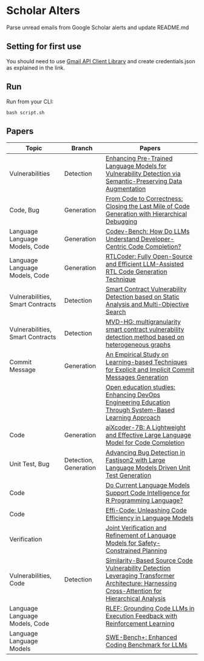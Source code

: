 # Scholar Alters
Parse unread emails from Google Scholar alerts and update README.md

## Setting for first use
You should need to use [Gmail API Client Library](https://developers.google.com/gmail/api/quickstart/python) and create
credentials.json as explained in the link.

## Run
Run from your CLI:
```
bash script.sh
```
## Papers

| Topic | Branch | Papers |
| --- | --- | --- |
| Vulnerabilities | Detection | [Enhancing Pre-Trained Language Models for Vulnerability Detection via Semantic-Preserving Data Augmentation](https://scholar.google.com/scholar_url?url=https://arxiv.org/pdf/2410.00249&hl=vi&sa=X&d=1531304795646348287&ei=qMMiZ_WzJ8qo6rQPpeKPwQk&scisig=AFWwaeZZyB6KMkCtR4p0vFcNATY8&oi=scholaralrt&hist=apJ4fD8AAAAJ:11355862984917483435:AFWwaeZvT_NNWQMu4_zZrEW644gW&html=&pos=0&folt=rel) |
| Code, Bug | Generation | [From Code to Correctness: Closing the Last Mile of Code Generation with Hierarchical Debugging](https://scholar.google.com/scholar_url?url=https://arxiv.org/pdf/2410.01215&hl=vi&sa=X&d=6011572905357664194&ei=qMMiZ_WzJ8qo6rQPpeKPwQk&scisig=AFWwaebg8WpYfnbAeu4rBpuYk6Qd&oi=scholaralrt&hist=apJ4fD8AAAAJ:11355862984917483435:AFWwaeZvT_NNWQMu4_zZrEW644gW&html=&pos=1&folt=rel) |
| Language Language Models, Code | Generation | [Codev-Bench: How Do LLMs Understand Developer-Centric Code Completion?](https://scholar.google.com/scholar_url?url=https://arxiv.org/pdf/2410.01353&hl=vi&sa=X&d=10666642767871274824&ei=qMMiZ_WzJ8qo6rQPpeKPwQk&scisig=AFWwaebGRjVkVCEmXmAYLtdiJoXB&oi=scholaralrt&hist=apJ4fD8AAAAJ:11355862984917483435:AFWwaeZvT_NNWQMu4_zZrEW644gW&html=&pos=2&folt=rel) |
| Language Language Models, Code | Generation | [RTLCoder: Fully Open-Source and Efficient LLM-Assisted RTL Code Generation Technique](https://scholar.google.com/scholar_url?url=https://ieeexplore.ieee.org/abstract/document/10720939/&hl=vi&sa=X&d=240996782603775949&ei=qMMiZ_WzJ8qo6rQPpeKPwQk&scisig=AFWwaeY1Ovbc8o7FGQQDSUJD4qWi&oi=scholaralrt&hist=apJ4fD8AAAAJ:11355862984917483435:AFWwaeZvT_NNWQMu4_zZrEW644gW&html=&pos=3&folt=rel) |
| Vulnerabilities, Smart Contracts | Detection | [Smart Contract Vulnerability Detection based on Static Analysis and Multi-Objective Search](https://scholar.google.com/scholar_url?url=https://arxiv.org/pdf/2410.00282%3F&hl=vi&sa=X&d=7879980327103673733&ei=qMMiZ-_lK8e16rQP2ejgmQk&scisig=AFWwaeZwZdgZIDSAq9UZN01lLOHi&oi=scholaralrt&hist=apJ4fD8AAAAJ:16065687014273664109:AFWwaeYpvD7V4gPm0ywHhNT6YvSk&html=&pos=0&folt=rel) |
| Vulnerabilities, Smart Contracts | Detection | [MVD-HG: multigranularity smart contract vulnerability detection method based on heterogeneous graphs](https://scholar.google.com/scholar_url?url=https://link.springer.com/article/10.1186/s42400-024-00245-5&hl=en&sa=X&d=10352289012830982100&ei=qMMiZ6ilKrTA6rQP34yQkAk&scisig=AFWwaeaGHo69KcYed_3eQC8NJamU&oi=scholaralrt&hist=apJ4fD8AAAAJ:15725322226479601129:AFWwaeYp-8wbw5OHTjoCHLP43E0V&html=&pos=1&folt=rel) |
| Commit Message | Generation | [An Empirical Study on Learning-based Techniques for Explicit and Implicit Commit Messages Generation](https://scholar.google.com/scholar_url?url=https://dl.acm.org/doi/abs/10.1145/3691620.3695025&hl=en&sa=X&d=644387494081582993&ei=qMMiZ6ilKrTA6rQP34yQkAk&scisig=AFWwaeaW-F2AEYoDsTm90LJ7A3mD&oi=scholaralrt&hist=apJ4fD8AAAAJ:15725322226479601129:AFWwaeYp-8wbw5OHTjoCHLP43E0V&html=&pos=2&folt=rel) |
|  |  | [Open education studies: Enhancing DevOps Engineering Education Through System-Based Learning Approach](https://scholar.google.com/scholar_url?url=https://digital.zlb.de/viewer/metadata/1328726215/&hl=en&sa=X&d=101739374306205388&ei=qMMiZ6ilKrTA6rQP34yQkAk&scisig=AFWwaeZuKdNrp9xMKS79N3rh5LTM&oi=scholaralrt&hist=apJ4fD8AAAAJ:15725322226479601129:AFWwaeYp-8wbw5OHTjoCHLP43E0V&html=&pos=4&folt=rel) |
| Code | Generation | [aiXcoder-7B: A Lightweight and Effective Large Language Model for Code Completion](https://scholar.google.com/scholar_url?url=https://arxiv.org/pdf/2410.13187&hl=en&sa=X&d=10988146982571642357&ei=qMMiZ6ilKrTA6rQP34yQkAk&scisig=AFWwaeZJc7XxnCZ2T_ung-Ep4WBP&oi=scholaralrt&hist=apJ4fD8AAAAJ:15725322226479601129:AFWwaeYp-8wbw5OHTjoCHLP43E0V&html=&pos=5&folt=rel) |
| Unit Test, Bug | Detection, Generation | [Advancing Bug Detection in Fastjson2 with Large Language Models Driven Unit Test Generation](https://scholar.google.com/scholar_url?url=https://arxiv.org/pdf/2410.09414&hl=en&sa=X&d=1156470535898230124&ei=qMMiZ8bPJLOs6rQPz-ecsQk&scisig=AFWwaeY9IXIJ6ap8OGfdByRdY46L&oi=scholaralrt&hist=apJ4fD8AAAAJ:6234092987365270793:AFWwaeZHIN6aK_iU38VPuuMoYcVu&html=&pos=0&folt=rel) |
| Code |  | [Do Current Language Models Support Code Intelligence for R Programming Language?](https://scholar.google.com/scholar_url?url=https://arxiv.org/pdf/2410.07793&hl=en&sa=X&d=14991957145492741001&ei=qMMiZ8bPJLOs6rQPz-ecsQk&scisig=AFWwaeYlXwdLJ_oScGEzrjayWQUs&oi=scholaralrt&hist=apJ4fD8AAAAJ:6234092987365270793:AFWwaeZHIN6aK_iU38VPuuMoYcVu&html=&pos=1&folt=rel) |
| Code |  | [Effi-Code: Unleashing Code Efficiency in Language Models](https://scholar.google.com/scholar_url?url=https://arxiv.org/pdf/2410.10209&hl=en&sa=X&d=1109691509604134053&ei=qMMiZ8bPJLOs6rQPz-ecsQk&scisig=AFWwaebZo9dlnJQoK-tmCtwbWQPC&oi=scholaralrt&hist=apJ4fD8AAAAJ:6234092987365270793:AFWwaeZHIN6aK_iU38VPuuMoYcVu&html=&pos=2&folt=rel) |
| Verification |  | [Joint Verification and Refinement of Language Models for Safety-Constrained Planning](https://scholar.google.com/scholar_url?url=https://arxiv.org/pdf/2410.14865&hl=en&sa=X&d=9752132239755285061&ei=qMMiZ4H9KPDIy9YP08LK8QU&scisig=AFWwaebC_9gB3RvXQObIeZUTgrJT&oi=scholaralrt&hist=apJ4fD8AAAAJ:11631047573362457156:AFWwaeYhbBKL65h4pzyKCNru3s-R&html=&pos=2&folt=rel) |
| Vulnerabilities, Code | Detection | [Similarity-Based Source Code Vulnerability Detection Leveraging Transformer Architecture: Harnessing Cross-Attention for Hierarchical Analysis](https://scholar.google.com/scholar_url?url=https://ieeexplore.ieee.org/iel8/6287639/6514899/10706239.pdf&hl=en&sa=X&d=1153375793646689943&ei=qMMiZ4H9KPDIy9YP08LK8QU&scisig=AFWwaebJymN35zqmXRTXMxBVth-N&oi=scholaralrt&hist=apJ4fD8AAAAJ:11631047573362457156:AFWwaeYhbBKL65h4pzyKCNru3s-R&html=&pos=3&folt=rel) |
| Language Language Models, Code |  | [RLEF: Grounding Code LLMs in Execution Feedback with Reinforcement Learning](https://scholar.google.com/scholar_url?url=https://arxiv.org/pdf/2410.02089&hl=en&sa=X&d=13857697366575768200&ei=qMMiZ8WOJpWOy9YPwIWp8QU&scisig=AFWwaeY1FVzErbuAzRAcsFMSWBKc&oi=scholaralrt&hist=apJ4fD8AAAAJ:11137134570824175991:AFWwaeZJgvZkFmSwNlRigHvrI7d8&html=&pos=0&folt=rel) |
| Language Language Models |  | [SWE-Bench+: Enhanced Coding Benchmark for LLMs](https://scholar.google.com/scholar_url?url=https://arxiv.org/pdf/2410.06992&hl=en&sa=X&d=15991313502823589036&ei=qMMiZ8WOJpWOy9YPwIWp8QU&scisig=AFWwaeaNhp-YjynOHK0FBHY3ZweE&oi=scholaralrt&hist=apJ4fD8AAAAJ:11137134570824175991:AFWwaeZJgvZkFmSwNlRigHvrI7d8&html=&pos=1&folt=rel) |
